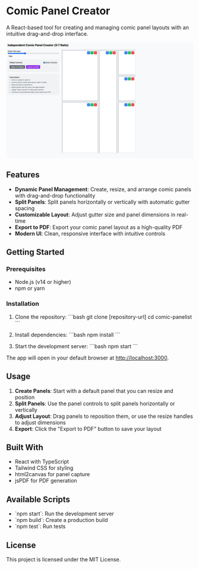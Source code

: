 # Comic Panel Creator

A React-based tool for creating and managing comic panel layouts with an intuitive drag-and-drop interface.

![Comic Panel Creator Screenshot](screenshot.png)

## Features

- **Dynamic Panel Management**: Create, resize, and arrange comic panels with drag-and-drop functionality
- **Split Panels**: Split panels horizontally or vertically with automatic gutter spacing
- **Customizable Layout**: Adjust gutter size and panel dimensions in real-time
- **Export to PDF**: Export your comic panel layout as a high-quality PDF
- **Modern UI**: Clean, responsive interface with intuitive controls

## Getting Started

### Prerequisites

- Node.js (v14 or higher)
- npm or yarn

### Installation

1. Clone the repository:
\`\`\`bash
git clone [repository-url]
cd comic-panelist
\`\`\`

2. Install dependencies:
\`\`\`bash
npm install
\`\`\`

3. Start the development server:
\`\`\`bash
npm start
\`\`\`

The app will open in your default browser at [http://localhost:3000](http://localhost:3000).

## Usage

1. **Create Panels**: Start with a default panel that you can resize and position
2. **Split Panels**: Use the panel controls to split panels horizontally or vertically
3. **Adjust Layout**: Drag panels to reposition them, or use the resize handles to adjust dimensions
4. **Export**: Click the "Export to PDF" button to save your layout

## Built With

- React with TypeScript
- Tailwind CSS for styling
- html2canvas for panel capture
- jsPDF for PDF generation

## Available Scripts

- \`npm start\`: Run the development server
- \`npm build\`: Create a production build
- \`npm test\`: Run tests

## License

This project is licensed under the MIT License.
